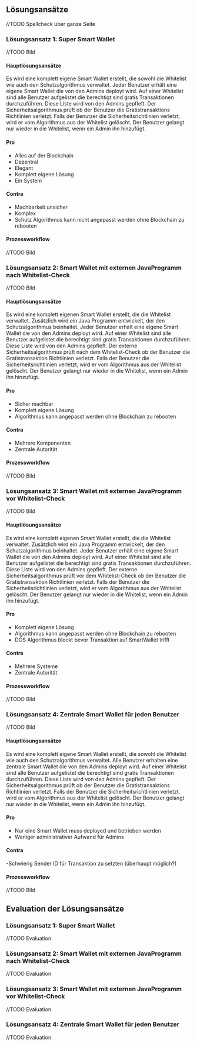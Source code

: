 ## Lösungsansätze 

//TODO Spellcheck über ganze Seite

### Lösungsansatz 1: Super Smart Wallet

//TODO Bild

#### Hauptlösungsansätze

Es wird eine komplett eigene Smart Wallet erstellt, die sowohl die Whitelist wie auch den Schutzalgorithmus verwaltet.
Jeder Benutzer erhält eine eigene Smart Wallet die von den Admins deployt wird.
Auf einer Whitelist sind alle Benutzer aufgelistet die berechtigt sind gratis Transaktionen durchzuführen. Diese Liste wird von den Admins gepfleft. Der Sicherheitsalgorithmus prüft ob der Benutzer die Gratistransaktions Richtlinien verletzt. Falls der Benutzer die Sicherheitsrichtlinien verletzt, wird er vom Algorithmus aus der Whitelist gelöscht. Der Benutzer gelangt nur wieder in die Whitelist, wenn ein Admin ihn hinzufügt.

#### Pro

- Alles auf der Blockchain
- Dezentral
- Elegant
- Komplett eigene Lösung
- Ein System

#### Contra

- Machbarkeit unsicher
- Komplex
- Schutz Algorithmus kann nicht angepasst werden ohne Blockchain zu rebooten


#### Prozessworkflow

//TODO Bild

### Lösungsansatz 2: Smart Wallet mit externen JavaProgramm nach Whitelist-Check

//TODO Bild

#### Hauptlösungsansätze

Es wird eine komplett eigenen Smart Wallet erstellt, die die Whitelist verwaltet. Zusätzlich wird ein Java Programm entwickelt, der den Schutzalgorithmus beinhaltet. 
Jeder Benutzer erhält eine eigene Smart Wallet die von den Admins deployt wird.
Auf einer Whitelist sind alle Benutzer aufgelistet die berechtigt sind gratis Transaktionen durchzuführen. Diese Liste wird von den Admins gepfleft.
Der externe Sicherheitsalgorithmus prüft nach dem Whitelist-Check ob der Benutzer die Gratistransaktion Richtlinien verletzt. Falls der Benutzer die Sicherheitsrichtlinien verletzt, wird er vom Algorithmus aus der Whitelist gelöscht. Der Benutzer gelangt nur wieder in die Whitelist, wenn ein Admin ihn hinzufügt.

#### Pro

- Sicher machbar
- Komplett eigene Lösung
- Algorithmus kann angepasst werden ohne Blockchain zu rebooten

#### Contra

- Mehrere Komponenten
- Zentrale Autorität

#### Prozessworkflow

//TODO Bild

### Lösungsansatz 3: Smart Wallet mit externen JavaProgramm vor Whitelist-Check

//TODO Bild

#### Hauptlösungsansätze

Es wird eine komplett eigenen Smart Wallet erstellt, die die Whitelist verwaltet. Zusätzlich wird ein Java Programm entwickelt, der den Schutzalgorithmus beinhaltet. 
Jeder Benutzer erhält eine eigene Smart Wallet die von den Admins deployt wird.
Auf einer Whitelist sind alle Benutzer aufgelistet die berechtigt sind gratis Transaktionen durchzuführen. Diese Liste wird von den Admins gepfleft.
Der externe Sicherheitsalgorithmus prüft vor dem Whitelist-Check ob der Benutzer die Gratistransaktion Richtlinien verletzt. Falls der Benutzer die Sicherheitsrichtlinien verletzt, wird er vom Algorithmus aus der Whitelist gelöscht. Der Benutzer gelangt nur wieder in die Whitelist, wenn ein Admin ihn hinzufügt.

#### Pro

- Komplett eigene Lösung
- Algorithmus kann angepasst werden ohne Blockchain zu rebooten
- DOS Algorithmus blockt bevor Transaktion auf SmartWallet trifft

#### Contra

- Mehrere Systeme
- Zentrale Autorität

#### Prozessworkflow

//TODO Bild

### Lösungsansatz 4: Zentrale Smart Wallet für jeden Benutzer

//TODO Bild

#### Hauptlösungsansätze

Es wird eine komplett eigene Smart Wallet erstellt, die sowohl die Whitelist wie auch den Schutzalgorithmus verwaltet.
Alle Benutzer erhalten eine zentrale Smart Wallet die von den Admins deployt wird.
Auf einer Whitelist sind alle Benutzer aufgelistet die berechtigt sind gratis Transaktionen durchzuführen. Diese Liste wird von den Admins gepfleft. Der Sicherheitsalgorithmus prüft ob der Benutzer die Gratistransaktions Richtlinien verletzt. Falls der Benutzer die Sicherheitsrichtlinien verletzt, wird er vom Algorithmus aus der Whitelist gelöscht. Der Benutzer gelangt nur wieder in die Whitelist, wenn ein Admin ihn hinzufügt.

#### Pro

- Nur eine Smart Wallet muss deployed und betrieben werden 
- Weniger administrativer Aufwand für Admins

#### Contra

-Schwierig Sender ID für Transaktion zu setzten (überhaupt möglich?)

#### Prozessworkflow

//TODO Bild



## Evaluation der Lösungsansätze

### Lösungsansatz 1: Super Smart Wallet

//TODO Evaluation

### Lösungsansatz 2: Smart Wallet mit externen JavaProgramm nach Whitelist-Check

//TODO Evaluation

### Lösungsansatz 3: Smart Wallet mit externen JavaProgramm vor Whitelist-Check

//TODO Evaluation

### Lösungsansatz 4: Zentrale Smart Wallet für jeden Benutzer

//TODO Evaluation


